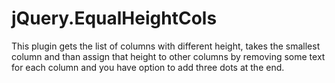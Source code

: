 jQuery.EqualHeightCols
======================

This plugin gets the list of columns with different height, takes the smallest column and than assign that height to other columns by removing some text for each column and you have option to add three dots at the end.